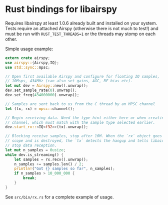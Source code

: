 # Rust bindings for libairspy

Requires libairspy at least 1.0.6 already built and installed on your system. 
Tests require an attached Airspy (otherwise there is not much to test!) and 
must be run with `RUST_TEST_THREADS=1` or the threads may stomp on each other.

Simple usage example:

```rust
extern crate airspy;
use airspy::{Airspy,IQ};
use std::sync::mpsc;

// Open first available Airspy and configure for floating IQ samples,
// 10Msps, 434MHz (can also set gains, AGC, RF bias etc).
let mut dev = Airspy::new().unwrap();
dev.set_sample_rate(0).unwrap();
dev.set_freq(434000000).unwrap();

// Samples are sent back to us from the C thread by an MPSC channel
let (tx, rx) = mpsc::channel();

// Begin receiving data. Need the type hint either here or when creating the
// channel, which must match with the sample type selected earlier.
dev.start_rx::<IQ<f32>>(tx).unwrap();

// Blocking receive samples, stop after 10M. When the `rx` object goes out of
// scope and is destroyed, the `tx` detects the hangup and tells libairspy to
// stop data reception.
let mut n_samples = 0usize;
while dev.is_streaming() {
    let samples = rx.recv().unwrap();
    n_samples += samples.len() / 2;
    println!("Got {} samples so far", n_samples);
    if n_samples > 10_000_000 {
        break;
    }
}
```

See `src/bin/rx.rs` for a complete example of usage.
